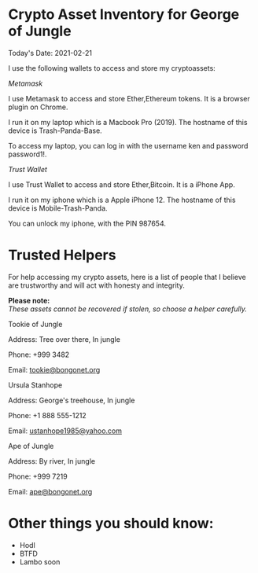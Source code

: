# Crypto Asset Inventory for George of Jungle<br>



Today's Date: 2021-02-21<br>

I use the following wallets to access and store my cryptoassets:<br>



_Metamask_

I use Metamask to access and store Ether,Ethereum tokens. It is a browser plugin on Chrome.

I run it on my laptop which is a Macbook Pro (2019). The hostname of this device is Trash-Panda-Base.

To access my laptop, you can log in with the username ken and password password1!.





_Trust Wallet_

I use Trust Wallet to access and store Ether,Bitcoin. It is a iPhone App.

I run it on my iphone which is a Apple iPhone 12. The hostname of this device is Mobile-Trash-Panda.


You can unlock my iphone, with the PIN 987654.




# Trusted Helpers
For help accessing my crypto assets, here is a list of people that I believe are trustworthy and will act with honesty and integrity.

**Please note:**<br>
*These assets cannot be recovered if stolen, so choose a helper carefully.*<br>


Tookie of Jungle<br>

Address: Tree over there, In jungle<br>


Phone: +999 3482<br>


Email: tookie@bongonet.org<br>




Ursula Stanhope<br>

Address: George's treehouse, In jungle<br>


Phone: +1 888 555-1212<br>


Email: ustanhope1985@yahoo.com<br>




Ape of Jungle<br>

Address: By river, In jungle<br>


Phone: +999 7219<br>


Email: ape@bongonet.org<br>





# Other things you should know:

- Hodl
- BTFD
- Lambo soon
